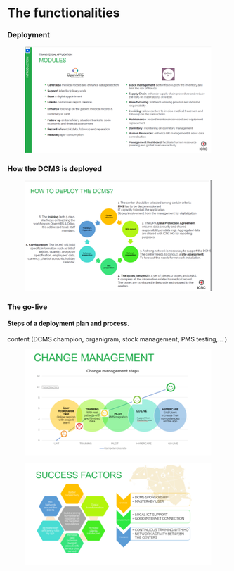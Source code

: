# The functionalities

### Deployment

<figure><img src="../../.gitbook/assets/image (248).png" alt=""><figcaption></figcaption></figure>

### How the DCMS is deployed

<figure><img src="../../.gitbook/assets/image (249).png" alt=""><figcaption></figcaption></figure>

### The go-live

#### Steps of a deployment plan and process.

content (DCMS champion, organigram, stock management, PMS testing,... )



<figure><img src="../../.gitbook/assets/image (250).png" alt=""><figcaption></figcaption></figure>

<figure><img src="../../.gitbook/assets/image (251).png" alt=""><figcaption></figcaption></figure>
